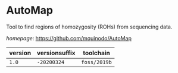 # AutoMap

Tool to find regions of homozygosity (ROHs) from sequencing data.

*homepage*: <https://github.com/mquinodo/AutoMap>

version | versionsuffix | toolchain
--------|---------------|----------
``1.0`` | ``-20200324`` | ``foss/2019b``
